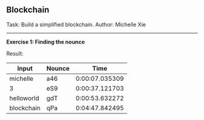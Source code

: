 ## Blockchain

Task: Build a simplified blockchain.
Author: Michelle Xie

---

**Exercise 1: Finding the nounce**

Result:

| Input  | Nounce | Time |
| ------ | ------ | -----|
| michelle |  a46 | 0:00:07.035309 |
| 3 | eS9 | 0:00:37.121703 |
| helloworld | gdT | 0:00:53.632272 |
| blockchain | qPa | 0:04:47.842495 |

